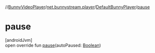 //[BunnyVideoPlayer](../../../index.md)/[net.bunnystream.player](../index.md)/[DefaultBunnyPlayer](index.md)/[pause](pause.md)

# pause

[androidJvm]\
open override fun [pause](pause.md)(autoPaused: [Boolean](https://kotlinlang.org/api/latest/jvm/stdlib/kotlin-stdlib/kotlin/-boolean/index.html))
